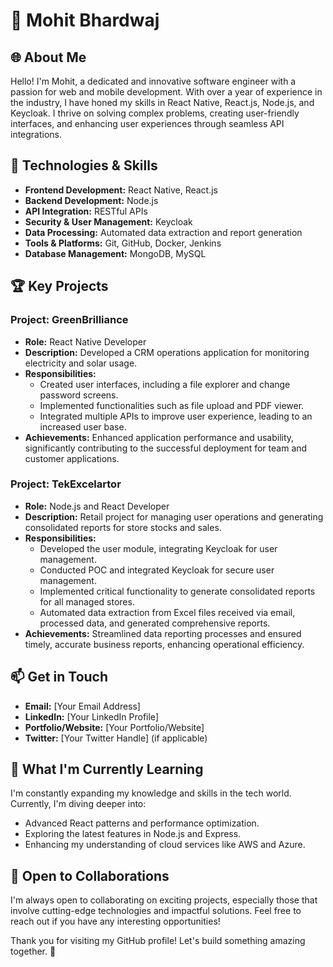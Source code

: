 # 💼 Mohit Bhardwaj

## 🌐 About Me
Hello! I'm Mohit, a dedicated and innovative software engineer with a passion for web and mobile development. With over a year of experience in the industry, I have honed my skills in React Native, React.js, Node.js, and Keycloak. I thrive on solving complex problems, creating user-friendly interfaces, and enhancing user experiences through seamless API integrations.

## 🔧 Technologies & Skills
- **Frontend Development:** React Native, React.js
- **Backend Development:** Node.js
- **API Integration:** RESTful APIs
- **Security & User Management:** Keycloak
- **Data Processing:** Automated data extraction and report generation
- **Tools & Platforms:** Git, GitHub, Docker, Jenkins
- **Database Management:** MongoDB, MySQL

## 🏆 Key Projects

### Project: GreenBrilliance
- **Role:** React Native Developer
- **Description:** Developed a CRM operations application for monitoring electricity and solar usage.
- **Responsibilities:**
  - Created user interfaces, including a file explorer and change password screens.
  - Implemented functionalities such as file upload and PDF viewer.
  - Integrated multiple APIs to improve user experience, leading to an increased user base.
- **Achievements:** Enhanced application performance and usability, significantly contributing to the successful deployment for team and customer applications.

### Project: TekExcelartor
- **Role:** Node.js and React Developer
- **Description:** Retail project for managing user operations and generating consolidated reports for store stocks and sales.
- **Responsibilities:**
  - Developed the user module, integrating Keycloak for user management.
  - Conducted POC and integrated Keycloak for secure user management.
  - Implemented critical functionality to generate consolidated reports for all managed stores.
  - Automated data extraction from Excel files received via email, processed data, and generated comprehensive reports.
- **Achievements:** Streamlined data reporting processes and ensured timely, accurate business reports, enhancing operational efficiency.

## 📫 Get in Touch
- **Email:** [Your Email Address]
- **LinkedIn:** [Your LinkedIn Profile]
- **Portfolio/Website:** [Your Portfolio/Website]
- **Twitter:** [Your Twitter Handle] (if applicable)

## 🌱 What I'm Currently Learning
I'm constantly expanding my knowledge and skills in the tech world. Currently, I'm diving deeper into:
- Advanced React patterns and performance optimization.
- Exploring the latest features in Node.js and Express.
- Enhancing my understanding of cloud services like AWS and Azure.

## 🤝 Open to Collaborations
I'm always open to collaborating on exciting projects, especially those that involve cutting-edge technologies and impactful solutions. Feel free to reach out if you have any interesting opportunities!

Thank you for visiting my GitHub profile! Let's build something amazing together. 🚀
